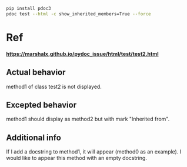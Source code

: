```bash
pip install pdoc3
pdoc test --html -c show_inherited_members=True --force    
```

# Ref

**https://marshalx.github.io/pydoc_issue/html/test/test2.html**

## Actual behavior

method1 of class test2 is not displayed.

## Excepted behavior

method1 should display as method2 but with mark "Inherited from".

## Additional info

If I add a docstring to method1, it will appear (method0 as an example).
I would like to appear this method with an empty docstring.
